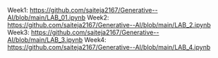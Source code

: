 Week1: https://github.com/saiteja2167/Generative--AI/blob/main/LAB_01.ipynb
Week2: https://github.com/saiteja2167/Generative--AI/blob/main/LAB_2.ipynb
Week3: https://github.com/saiteja2167/Generative--AI/blob/main/LAB_3.ipynb
Week4: https://github.com/saiteja2167/Generative--AI/blob/main/LAB_4.ipynb

